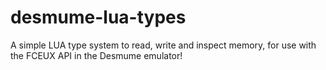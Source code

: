 # desmume-lua-types
A simple LUA type system to read, write and inspect memory, for use with the FCEUX API in the Desmume emulator!

